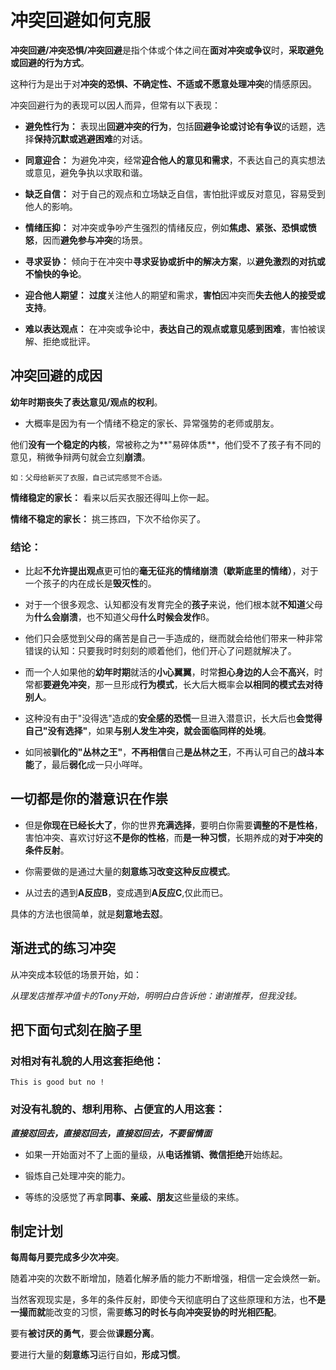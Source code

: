 # 冲突回避如何克服

**冲突回避/冲突恐惧/冲突回避**是指个体或个体之间在**面对冲突或争议**时，**采取避免或回避的行为方式**。

这种行为是出于对**冲突的恐惧、不确定性、不适或不愿意处理冲突**的情感原因。

冲突回避行为的表现可以因人而异，但常有以下表现：

+ **避免性行为：** 表现出**回避冲突的行为**，包括**回避争论或讨论有争议**的话题，选择**保持沉默或逃避困难**的对话。

+ **同意迎合：** 为避免冲突，经常**迎合他人的意见和需求**，不表达自己的真实想法或意见，避免争执以求取和谐。

+ **缺乏自信：** 对于自己的观点和立场缺乏自信，害怕批评或反对意见，容易受到他人的影响。

+ **情绪压抑：** 对冲突或争吵产生强烈的情绪反应，例如**焦虑、紧张、恐惧或愤怒**，因而**避免参与冲突**的场景。

+ **寻求妥协：** 倾向于在冲突中**寻求妥协或折中的解决方案**，以**避免激烈的对抗或不愉快的争论**。

+ **迎合他人期望：** **过度**关注他人的期望和需求，**害怕**因冲突而**失去他人的接受或支持**。

+ **难以表达观点：** 在冲突或争论中，**表达自己的观点或意见感到困难**，害怕被误解、拒绝或批评。

## 冲突回避的成因

**幼年时期丧失了表达意见/观点的权利**。

+ 大概率是因为有一个情绪不稳定的家长、异常强势的老师或朋友。

他们**没有一个稳定的内核**，常被称之为**"易碎体质**，他们受不了孩子有不同的意见，稍微争辩两句就会立刻**崩溃**。

```text
如：父母给新买了衣服，自己试完感觉不合适。
```

**情绪稳定的家长：** 看来以后买衣服还得叫上你一起。

**情绪不稳定的家长：** 挑三拣四，下次不给你买了。

### 结论：

+ 比起**不允许提出观点**更可怕的**毫无征兆的情绪崩溃（歇斯底里的情绪）**，对于一个孩子的内在成长是**毁灭性**的。

+ 对于一个很多观念、认知都没有发育完全的**孩子**来说，他们根本就**不知道**父母为**什么会崩溃**，也不知道父母**什么时候会发作**ß。

+ 他们只会感觉到父母的痛苦是自己一手造成的，继而就会给他们带来一种非常错误的认知：只要我时时刻刻的顺着他们，他们开心了问题就解决了。

+ 而一个人如果他的**幼年时期**就活的**小心翼翼**，时常**担心身边的人**会**不高兴**，时常都**要避免冲突**，那一旦形成**行为模式**，长大后大概率会**以相同的模式去对待别人**。

+ 这种没有由于"没得选"造成的**安全感的恐慌**一旦进入潜意识，长大后也**会觉得自己"没有选择"**，如果**与别人发生冲突，就会面临同样的处境**。

+ 如同被**驯化的"丛林之王"**，**不再相信**自己**是丛林之王**，不再认可自己的**战斗本能**了，最后**弱化**成一只小咩咩。

## 一切都是你的潜意识在作祟

+ 但是**你现在已经长大了**，你的世界**充满选择**，要明白你需要**调整的不是性格**，害怕冲突、喜欢讨好这**不是你的性格**，而**是一种习惯**，长期养成的**对于冲突的条件反射**。

+ 你需要做的是通过大量的**刻意练习改变这种反应模式**。

+ 从过去的遇到**A反应B**，变成遇到**A反应C**,仅此而已。

具体的方法也很简单，就是**刻意地去怼**。

## 渐进式的练习冲突

从冲突成本较低的场景开始，如：

*从理发店推荐冲值卡的Tony开始，明明白白告诉他：谢谢推荐，但我没钱。*

## 把下面句式刻在脑子里

### 对相对有礼貌的人用这套拒绝他：
```text
This is good but no !
```

### 对没有礼貌的、想利用称、占便宜的人用这套：

***直接怼回去，直接怼回去，直接怼回去，不要留情面***


+ 如果一开始面对不了上面的量级，从**电话推销、微信拒绝**开始练起。

+ 锻炼自己处理冲突的能力。

+ 等练的没感觉了再拿**同事、亲戚、朋友**这些量级的来练。

## 制定计划

**每周每月要完成多少次冲突**。

随着冲突的次数不断增加，随着化解矛盾的能力不断增强，相信一定会焕然一新。

当然客观现实是，多年的条件反射，即使今天彻底明白了这些原理和方法，也**不是一撮而就**能改变的习惯，需要**练习的时长与向冲突妥协的时光相匹配**。

要有**被讨厌的勇气**，要会做**课题分离**。

要进行大量的**刻意练习**运行自如，**形成习惯**。


















